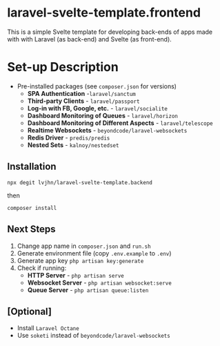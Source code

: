 # laravel-svelte-template.frontend

This is a simple Svelte template for developing back-ends of apps
made with with Laravel (as back-end) and Svelte (as front-end).

# Set-up Description

* Pre-installed packages (see `composer.json` for versions)
  * **SPA Authentication** -`laravel/sanctum`
  * **Third-party Clients** - `laravel/passport` 
  * **Log-in with FB, Google, etc.** - `laravel/socialite`
  * **Dashboard Monitoring of Queues** - `laravel/horizon`
  * **Dashboard Monitoring of Different Aspects** - `laravel/telescope`
  * **Realtime Websockets** - `beyondcode/laravel-websockets`
  * **Redis Driver** - `predis/predis`
  * **Nested Sets** - `kalnoy/nestedset` 

## Installation 
```
npx degit lvjhn/laravel-svelte-template.backend
``` 
then
```
composer install
```

## Next Steps 
1. Change app name in `composer.json` and `run.sh` 
2. Generate environment file (copy `.env.example` to `.env`)
3. Generate app key `php artisan key:generate`
4. Check if running: 
    * **HTTP Server** - `php artisan serve` 
    * **Websocket Server** - `php artisan websocket:serve` 
    * **Queue Server** - `php artisan queue:listen`


## [Optional]
* Install `Laravel Octane`
* Use `soketi` instead of `beyondcode/laravel-websockets` 


